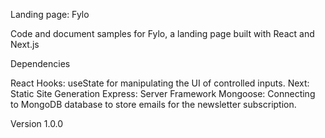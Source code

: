 Landing page: Fylo

Code and document samples for Fylo, a landing page built with React and Next.js

Dependencies 

React Hooks: useState for manipulating the UI of controlled inputs. 
Next: Static Site Generation 
Express: Server Framework 
Mongoose: Connecting to MongoDB database to store emails for the newsletter subscription.

Version 1.0.0
